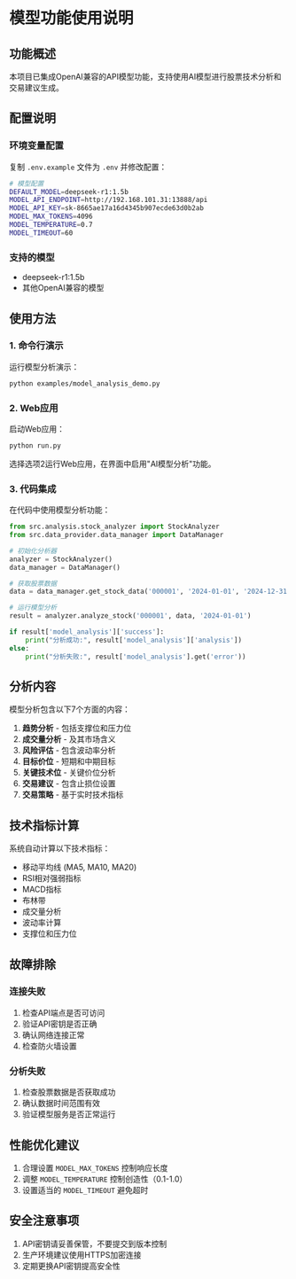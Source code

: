 # 模型功能使用说明

## 功能概述

本项目已集成OpenAI兼容的API模型功能，支持使用AI模型进行股票技术分析和交易建议生成。

## 配置说明

### 环境变量配置

复制 `.env.example` 文件为 `.env` 并修改配置：

```bash
# 模型配置
DEFAULT_MODEL=deepseek-r1:1.5b
MODEL_API_ENDPOINT=http://192.168.101.31:13888/api
MODEL_API_KEY=sk-8665ae17a16d4345b907ecde63d0b2ab
MODEL_MAX_TOKENS=4096
MODEL_TEMPERATURE=0.7
MODEL_TIMEOUT=60
```

### 支持的模型

- deepseek-r1:1.5b
- 其他OpenAI兼容的模型

## 使用方法

### 1. 命令行演示

运行模型分析演示：

```bash
python examples/model_analysis_demo.py
```

### 2. Web应用

启动Web应用：

```bash
python run.py
```

选择选项2运行Web应用，在界面中启用"AI模型分析"功能。

### 3. 代码集成

在代码中使用模型分析功能：

```python
from src.analysis.stock_analyzer import StockAnalyzer
from src.data_provider.data_manager import DataManager

# 初始化分析器
analyzer = StockAnalyzer()
data_manager = DataManager()

# 获取股票数据
data = data_manager.get_stock_data('000001', '2024-01-01', '2024-12-31')

# 运行模型分析
result = analyzer.analyze_stock('000001', data, '2024-01-01')

if result['model_analysis']['success']:
    print("分析成功:", result['model_analysis']['analysis'])
else:
    print("分析失败:", result['model_analysis'].get('error'))
```

## 分析内容

模型分析包含以下7个方面的内容：

1. **趋势分析** - 包括支撑位和压力位
2. **成交量分析** - 及其市场含义
3. **风险评估** - 包含波动率分析
4. **目标价位** - 短期和中期目标
5. **关键技术位** - 关键价位分析
6. **交易建议** - 包含止损位设置
7. **交易策略** - 基于实时技术指标

## 技术指标计算

系统自动计算以下技术指标：

- 移动平均线 (MA5, MA10, MA20)
- RSI相对强弱指标
- MACD指标
- 布林带
- 成交量分析
- 波动率计算
- 支撑位和压力位

## 故障排除

### 连接失败

1. 检查API端点是否可访问
2. 验证API密钥是否正确
3. 确认网络连接正常
4. 检查防火墙设置

### 分析失败

1. 检查股票数据是否获取成功
2. 确认数据时间范围有效
3. 验证模型服务是否正常运行

## 性能优化建议

1. 合理设置 `MODEL_MAX_TOKENS` 控制响应长度
2. 调整 `MODEL_TEMPERATURE` 控制创造性（0.1-1.0）
3. 设置适当的 `MODEL_TIMEOUT` 避免超时

## 安全注意事项

1. API密钥请妥善保管，不要提交到版本控制
2. 生产环境建议使用HTTPS加密连接
3. 定期更换API密钥提高安全性